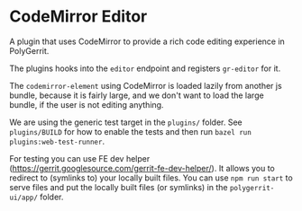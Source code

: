 # CodeMirror Editor

A plugin that uses CodeMirror to provide a rich code editing experience in PolyGerrit.

The plugins hooks into the `editor` endpoint and registers `gr-editor` for it.

The `codemirror-element` using CodeMirror is loaded lazily from another js bundle, because it is
fairly large, and we don't want to load the large bundle, if the user is not editing anything.

We are using the generic test target in the `plugins/` folder. See `plugins/BUILD` for how to
enable the tests and then run `bazel run plugins:web-test-runner`.

For testing you can use FE dev helper (https://gerrit.googlesource.com/gerrit-fe-dev-helper/). It
allows you to redirect to (symlinks to) your locally built files. You can use `npm run start` to
serve files and put the locally built files (or symlinks) in the `polygerrit-ui/app/` folder.
